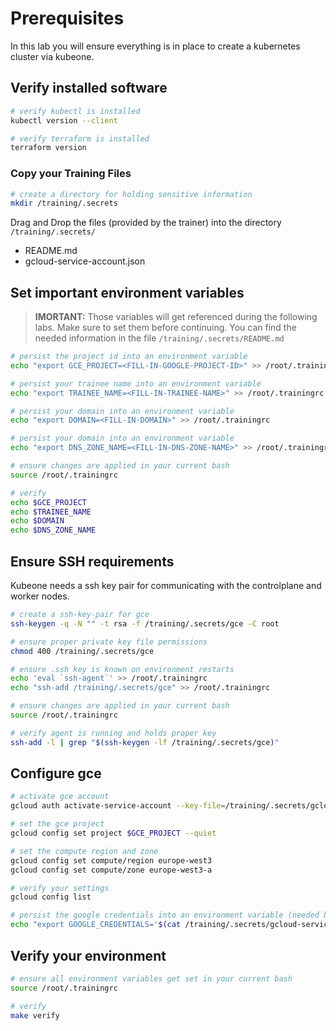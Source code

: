 # Prerequisites

In this lab you will ensure everything is in place to create a kubernetes cluster via kubeone.

## Verify installed software

```bash
# verify kubectl is installed
kubectl version --client

# verify terraform is installed
terraform version
```

### Copy your Training Files

```bash
# create a directory for holding sensitive information
mkdir /training/.secrets
```

Drag and Drop the files (provided by the trainer) into the directory `/training/.secrets/`

- README.md
- gcloud-service-account.json

## Set important environment variables

> **IMORTANT:**
> Those variables will get referenced during the following labs. Make sure to set them before continuing.
> You can find the needed information in the file `/training/.secrets/README.md`

```bash
# persist the project id into an environment variable
echo "export GCE_PROJECT=<FILL-IN-GOOGLE-PROJECT-ID>" >> /root/.trainingrc

# persist your trainee name into an environment variable
echo "export TRAINEE_NAME=<FILL-IN-TRAINEE-NAME>" >> /root/.trainingrc

# persist your domain into an environment variable
echo "export DOMAIN=<FILL-IN-DOMAIN>" >> /root/.trainingrc

# persist your domain into an environment variable
echo "export DNS_ZONE_NAME=<FILL-IN-DNS-ZONE-NAME>" >> /root/.trainingrc

# ensure changes are applied in your current bash
source /root/.trainingrc

# verify
echo $GCE_PROJECT
echo $TRAINEE_NAME
echo $DOMAIN
echo $DNS_ZONE_NAME
```

## Ensure SSH requirements

Kubeone needs a ssh key pair for communicating with the controlplane and worker nodes.

```bash
# create a ssh-key-pair for gce
ssh-keygen -q -N "" -t rsa -f /training/.secrets/gce -C root

# ensure proper private key file permissions
chmod 400 /training/.secrets/gce

# ensure .ssh key is known on environment restarts
echo 'eval `ssh-agent`' >> /root/.trainingrc
echo "ssh-add /training/.secrets/gce" >> /root/.trainingrc

# ensure changes are applied in your current bash
source /root/.trainingrc

# verify agent is running and holds proper key
ssh-add -l | grep "$(ssh-keygen -lf /training/.secrets/gce)"
```

## Configure gce

```bash
# activate gce account
gcloud auth activate-service-account --key-file=/training/.secrets/gcloud-service-account.json

# set the gce project
gcloud config set project $GCE_PROJECT --quiet

# set the compute region and zone
gcloud config set compute/region europe-west3
gcloud config set compute/zone europe-west3-a

# verify your settings
gcloud config list

# persist the google credentials into an environment variable (needed by terraform and k1)
echo "export GOOGLE_CREDENTIALS='$(cat /training/.secrets/gcloud-service-account.json)'" >> /root/.trainingrc
```

## Verify your environment

```bash
# ensure all environment variables get set in your current bash
source /root/.trainingrc

# verify
make verify
```
